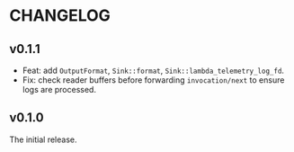 # CHANGELOG

## v0.1.1

- Feat: add `OutputFormat`, `Sink::format`, `Sink::lambda_telemetry_log_fd`.
- Fix: check reader buffers before forwarding `invocation/next` to ensure logs are processed.

## v0.1.0

The initial release.
